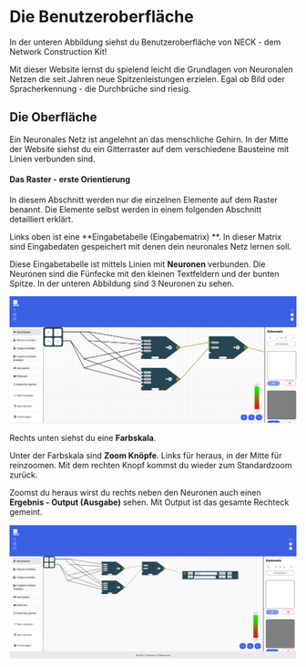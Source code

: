 # Die Benutzeroberfläche

In der unteren Abbildung siehst du Benutzeroberfläche von NECK - dem Network Construction Kit!

Mit dieser Website lernst du spielend leicht die Grundlagen von Neuronalen Netzen die seit Jahren neue Spitzenleistungen erzielen. Egal ob Bild oder Spracherkennung - die Durchbrüche sind riesig.

## Die Oberfläche

Ein Neuronales Netz ist angelehnt an das menschliche Gehirn. In der Mitte der Website siehst du ein Gitterraster auf dem verschiedene Bausteine mit Linien verbunden sind.

#### Das Raster - erste Orientierung

In diesem Abschnitt werden nur die einzelnen Elemente auf dem Raster benannt. Die Elemente selbst werden in einem 
folgenden Abschnitt detailliert erklärt. 

Links oben ist eine **Eingabetabelle (Eingabematrix) **. In dieser Matrix sind Eingabedaten gespeichert mit denen dein neuronales Netz lernen soll. 

Diese Eingabetabelle ist mittels Linien mit **Neuronen** verbunden. Die Neuronen sind die Fünfecke mit den kleinen Textfeldern und der bunten Spitze. In der unteren Abbildung sind 3 Neuronen zu sehen. 

![Benutzeroberfläche initial](img/oberflaeche1.png)

Rechts unten siehst du eine **Farbskala**. 

Unter der Farbskala sind **Zoom Knöpfe**.  Links für heraus, in der Mitte für reinzoomen. Mit dem rechten Knopf kommst du wieder zum Standardzoom zurück. 

Zoomst du heraus wirst du rechts neben den Neuronen auch einen **Ergebnis - Output (Ausgabe)** sehen. Mit Output ist das gesamte Rechteck gemeint.

![Oberflaeche rausgezoomt um Output zu sehen](img/oberflaeche2.png)

